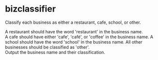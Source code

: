 # bizclassifier
Classify each business as either a restaurant, cafe, school, or other.  

A restaurant should have the word 'restaurant' in the business name. 	
A cafe should have either 'cafe', 'café', or 'coffee' in the business name. 
A school should have the word 'school' in the business name. 
All other businesses should be classified as 'other'.   
Output the business name and their classification.
